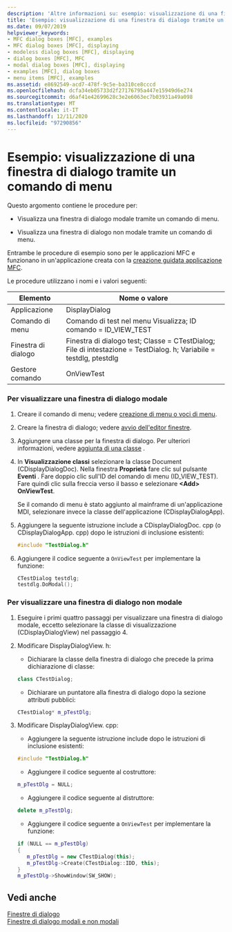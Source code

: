 ```yaml
---
description: 'Altre informazioni su: esempio: visualizzazione di una finestra di dialogo tramite un comando di menu'
title: 'Esempio: visualizzazione di una finestra di dialogo tramite un comando di menu'
ms.date: 09/07/2019
helpviewer_keywords:
- MFC dialog boxes [MFC], examples
- MFC dialog boxes [MFC], displaying
- modeless dialog boxes [MFC], displaying
- dialog boxes [MFC], MFC
- modal dialog boxes [MFC], displaying
- examples [MFC], dialog boxes
- menu items [MFC], examples
ms.assetid: e8692549-acd7-478f-9c5e-ba310ce8cccd
ms.openlocfilehash: dcfa34eb05733d2f27176795a447e15949d6e274
ms.sourcegitcommit: d6af41e42699628c3e2e6063ec7b03931a49a098
ms.translationtype: MT
ms.contentlocale: it-IT
ms.lasthandoff: 12/11/2020
ms.locfileid: "97290856"
---
```

# <a name="example-displaying-a-dialog-box-via-a-menu-command"></a>Esempio: visualizzazione di una finestra di dialogo tramite un comando di menu

Questo argomento contiene le procedure per:

- Visualizza una finestra di dialogo modale tramite un comando di menu.

- Visualizza una finestra di dialogo non modale tramite un comando di menu.

Entrambe le procedure di esempio sono per le applicazioni MFC e funzionano in un'applicazione creata con la [creazione guidata applicazione MFC](reference/mfc-application-wizard.md).

Le procedure utilizzano i nomi e i valori seguenti:

|Elemento|Nome o valore|
|----------|-------------------|
|Applicazione|DisplayDialog|
|Comando di menu|Comando di test nel menu Visualizza; ID comando = ID_VIEW_TEST|
|Finestra di dialogo|Finestra di dialogo test; Classe = CTestDialog; File di intestazione = TestDialog. h; Variabile = testdlg, ptestdlg|
|Gestore comando|OnViewTest|

### <a name="to-display-a-modal-dialog-box"></a>Per visualizzare una finestra di dialogo modale

1. Creare il comando di menu; vedere [creazione di menu o voci di menu](../windows/menu-editor.md).

1. Creare la finestra di dialogo; vedere [avvio dell'editor finestre](../windows/creating-a-new-dialog-box.md).

1. Aggiungere una classe per la finestra di dialogo. Per ulteriori informazioni, vedere [aggiunta di una classe](../ide/adding-a-class-visual-cpp.md) .

1. In **Visualizzazione classi** selezionare la classe Document (CDisplayDialogDoc). Nella finestra **Proprietà** fare clic sul pulsante **Eventi** . Fare doppio clic sull'ID del comando di menu (ID_VIEW_TEST). Fare quindi clic sulla freccia verso il basso e selezionare **\<Add> OnViewTest**.

   Se il comando di menu è stato aggiunto al mainframe di un'applicazione MDI, selezionare invece la classe dell'applicazione (CDisplayDialogApp).

1. Aggiungere la seguente istruzione include a CDisplayDialogDoc. cpp (o CDisplayDialogApp. cpp) dopo le istruzioni di inclusione esistenti:

   ```cpp
   #include "TestDialog.h"
   ```

1. Aggiungere il codice seguente a `OnViewTest` per implementare la funzione:

   ```cpp
   CTestDialog testdlg;
   testdlg.DoModal();
   ```

### <a name="to-display-a-modeless-dialog-box"></a>Per visualizzare una finestra di dialogo non modale

1. Eseguire i primi quattro passaggi per visualizzare una finestra di dialogo modale, eccetto selezionare la classe di visualizzazione (CDisplayDialogView) nel passaggio 4.

1. Modificare DisplayDialogView. h:

   - Dichiarare la classe della finestra di dialogo che precede la prima dichiarazione di classe:

   ```cpp
   class CTestDialog;
   ```

   - Dichiarare un puntatore alla finestra di dialogo dopo la sezione attributi pubblici:

   ```cpp
   CTestDialog* m_pTestDlg;
   ```

1. Modificare DisplayDialogView. cpp:

   - Aggiungere la seguente istruzione include dopo le istruzioni di inclusione esistenti:

   ```cpp
   #include "TestDialog.h"
   ```

   - Aggiungere il codice seguente al costruttore:

   ```cpp
   m_pTestDlg = NULL;
   ```

   - Aggiungere il codice seguente al distruttore:

   ```cpp
   delete m_pTestDlg;
   ```

   - Aggiungere il codice seguente a `OnViewTest` per implementare la funzione:

   ```cpp
   if (NULL == m_pTestDlg)
   {
      m_pTestDlg = new CTestDialog(this);
      m_pTestDlg->Create(CTestDialog::IDD, this);
   }
   m_pTestDlg->ShowWindow(SW_SHOW);
   ```

## <a name="see-also"></a>Vedi anche

[Finestre di dialogo](dialog-boxes.md)<br/>
[Finestre di dialogo modali e non modali](modal-and-modeless-dialog-boxes.md)
